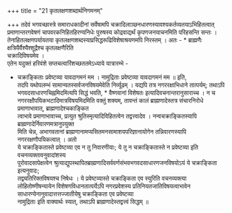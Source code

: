 +++
title = "21 कृतलक्षणशब्दार्थनिगमनम्"

+++
तदेवं भगवच्छास्त्रे समाराधकादीनां सर्वेषामपि चक्रादिलाञ्छनधारणस्यावश्यकर्तव्यतयाऽभिहितत्वात् प्रमाणान्तरगवेषणं चापवरकनिहितहिरण्यनिधेः पुरुषस्य कोद्रवाद्यर्थं कृपणजनयाचनमिति परिहसन्ति सन्तः । तेनाहितलक्षणपर्यायतया कृतलक्षणशब्दस्याप्रसिद्धरूढिविशेषाश्रयणमपि निरस्तम् । अतः - * ब्राह्मणैः क्षत्रियैर्वैश्यैश्शूद्रैश्च कृतलक्षणैरिति  
चक्रादिविषयमेव ।  
एतेन यदुक्तं हरिवंशे सप्तचत्वारिंशच्छततमेऽध्याये यात्रारम्भे -  
* चक्राङ्किताः प्रवेष्टव्या यावदागमनं मम । नामुद्रिताः प्रवेष्टव्या यावदागमनं मम ॥ इति,  
तदपि यथोपलम्भं सामान्यतस्सर्वजनविषयमेवेति निर्व्यूढम् । यद्यपि तत्र नगररक्षाभिधाने तात्पर्यम्; तथाऽपि भगवदसाधारणचिह्नमिदमित्यपि सिद्धं भवति, * वैष्णवानां विशेषतः इत्यादिवचनान्तरानुसाराच्च । न च नगररक्षौपयिकभटादिमात्रविषयमिदमिति वक्तुं शक्यम्, तावन्तं कालं ब्राह्मणादेस्तत्र संचारनिरोधे प्रमाणाभावात्, ब्राह्मणादेश्चकाङ्कित  
त्वाभावे प्रमाणाभावाच्च, प्रत्युत श्रुतिस्मृत्यादिविहितत्वेन तद्वत्त्वादेव । नन्वचक्राङ्कितस्यापि ब्राह्मणादेर्निवारणमत्रानुपयुक्त  
मिति चेन्न, अभागवतानां ब्राह्मणानामप्यसितमनसामाशयपरिज्ञानायोगेन तन्निवारणस्यापि नगररक्षणौपयिकत्वात् । अतो  
ये चक्राङ्कितास्ते प्रवेष्टव्या एव न तु निवारणीयाः; ये तु न चक्राङ्कितास्ते न प्रवेष्टव्या इति वचनव्यक्तावनुवादांशस्य  
पुरोवादसापेक्षत्वेन श्रुत्याद्युपस्थापितब्राह्मणादिसर्ववर्णसंभवभगवदसाधारणजनविषयोऽयं ये चक्राङ्किता इत्यनुवादः;  
तद्व्यतिरिक्तविषयश्च निषेधः । ये प्रवेष्टव्यास्ते चक्राङ्किता एव स्युरिति वचनव्यक्त्या लोहितोष्णीषन्यायेन विशेषणविधानतात्पर्येऽपि नगरप्रवेशस्य प्रतिनियतजातिविषयत्वाभावेन साधारण्येनानुवादात्तत्तज्जातीयेषु चक्राङ्किता एव प्रवेष्टव्या  
नामुद्रिताः इति वाक्यार्थः स्यात्, तथाऽपि ब्राह्मणादेस्तद्वत्त्वं सिद्धम् ॥